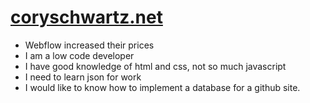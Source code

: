 # [coryschwartz.net](https://schwartzyy55.github.io)

- Webflow increased their prices
- I am a low code developer
- I have good knowledge of html and css, not so much javascript
- I need to learn json for work
- I would like to know how to implement a database for a github site.
